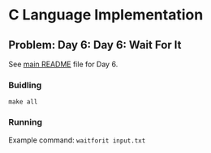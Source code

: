 # C Language Implementation

## Problem: Day 6: Day 6: Wait For It

See [main README](https://github.com/bumasoft/advent_of_code_2023/blob/main/day_6/README.md) file for Day 6.

### Buidling

`make all`

### Running

Example command: `waitforit input.txt`
